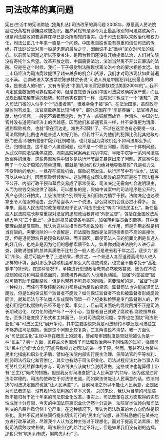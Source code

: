 # 司法改革的真问题

宪在:生活中的宪法踪迹 (独角扎丛)
司法改革的真问题
2008年，原最高人民法院副院长黄松有涉嫌腐败被免职。虽然黄松有是迄今为止最高级别的司法腐败案件，但是司法腐败的普遍存在早已是众所周知的事实。由于司法长期以来政治化和权力化，司法公正几十年来一直是一个问题。中国老百姓也没有尊重和信任司法的传统，在法庭公堂对簿一般是无奈的最后之举，因而说不上“重树”民众对司法的信心。以前司法问题之所以不受关注，是因为我们还没有开始提倡法治，人们对法院没有寄托什么希望。改革开放之后，中国需要法治，法治当然离不开公正廉洁的法院。只是在这个时候，我们一下子感觉到法院现状离法治社会的要求相差太远。加上市场经济为司法腐败提供了越来越多的机会和资源，我们才对司法现状如此普遍地不满。
西南政法大学法学院陈忠林院长说“司法人员是中国犯罪比例最高的群体，是普通人的5倍”，又有专家说“中国几年法官犯罪数超过美国200年的”。我不肯定这些数据的可靠程度如何，但是直觉告诉我们中国司法腐败确实很严重，而且呈现出越来越普遍的趋势。和其他实权部门一样，法院似乎也成了一个“酱缸”，跨入司法门槛的人似乎个个“近墨者黑”，很难幸免于被“染”。在法治国家，虽然政府腐败时有发生，法官腐败确属比较“稀罕”，部分原因在于“高薪养廉”，法官待遇优厚、地位崇高，一般犯不着铤而走险，为了占一点猫腻而放弃一世清名。中国的法官并没有道德和经济上的优越感，因而他们和普通官员一样，并不显得更为清廉.遇到腐败机会，也就“常在河边走，难免不湿鞋”了。不过在这里也有必要提一句，司法腐败的比例也许是普通人的好几倍，但我并不认为他们的犯罪比例比其他政府部门更高.即便有些部门犯罪比例略低，也只是因为腐败机会不如司法那么多而已。归根结底，这不是个人道德问题，也不是一个职业问题，而是一个体制问题。
从武汉中院法官集体腐败、湖南高院窝案再到深圳中院、阜阳中院等一系列司法腐败案件的爆发，这些典型案件中很多是执行环节最先暴露出来了问题。这些案件说明了一个众所周知的简单道理，那就是“绝对的权力绝对地导致腐败”.凡是权力又不受制约的地方，一旦存在腐败机会，腐败必然发生。执行环节中有“油水”，法官可以从中牟利，因而腐败频频发生。这说明造成司法腐败的原因正是在于司法程序不公开、内部行政干预和幕后交易成了家常便饭、司法决定无需向社会说明理由，从而为权钱交易提供了温床。可以想象的是，假如中诚案中的司法程序是公开的，资产必须公开拍卖，上级法院或个别领导无法利用权力插手干预，法院决定也必须拿出令人信服的理由，至少给当事人一个说法，那么腐败机会就必然小得多。
近年来，最高人民法院的改革理念似乎正从“司法职业化”转向“司法民主化”。新任最高人民法院院长非常重视对法官的思想政治教育和“外部监督”，包括在全国政法系统大学习“三个至上”、派出巡视员监督各地高院，加强审判委员会职能等。其中重要理由就是反腐败。我认为这些举措当然不能说没有一点作用，但是作用必然是相当有限的。需要消除的一个误解是，司法腐败固然是法官道德素质不高的直接体现，但是道德滑坡只是现象和结果，而非原因。即便司法人员的犯罪比例是普通人的好几倍，也绝非是因为他们的思想素质不如人。如果你对刚进法院的人进行调查，我敢说他们的总体素质绝不比社会一般人差.但是进去若干年之后，逐步为“酱缸”所染，最后可能产生了上述结果。换言之，一个普通人甚至道德高尚的人进入那样的环境，面对那么多腐败机会和那么大的腐败诱惑，也完全不能幸免于“高犯罪率”的行列。在这种情况下，单纯进行思想政治教育必然收效甚微，因为在不受控制的权力和利益诱惑面前，道德境界再高的人也难免动摇。
加强“外部监督”固然可能有助于控制腐败，但是也带有不可忽视的风险。需要理解的是，“监督”也是一种权力，而任何不受控制的权力都将成为腐败的资源。监督司法也许能减轻司法腐败，但是如何保证那个监督者不腐败？如何保证监督者不会和被监督者形成腐败同盟，就和司法与不法商人形成腐败同盟一样？纪委和检察是专门监督别人的，但是利用纪检权腐败的已经不是个案。事实上，目前司法面临的腐败困境不正是司法长期政治化、权力化的遗产吗？一不小心，监督者自己就成了腐败者.腐败照样存在，至多只是变换了形式和主体而已。
针对司法腐败问题，学界也在围绕“司法职业化”与“司法民主化”展开争论，其中主要围绕究竟是司法制约不够还是司法独立不够造成司法腐败。但是这个问题比较复杂，三言两语说不清楚。我一方面认为“司法民主化”主张中存在概念上的混淆，譬如陪审团制度是否就能被认为是一种“民主”？另一方面，民粹主义也混淆了司法和政治两种不同性质的过程，强调司法“民主化”或“大众化”可能导致权力对司法的进一步干预。然而，我并不认为某些民主化措施和职业化矛盾，譬如在法院内部实行民主治理、保障法官的平等权利、削弱司法行政化和官僚化，其实也有助于司法职业化。司法过程应该允许当事人和相关社会利益群体的参与，司法判决应该向社会说明理由，这些或许也能算得上带有“民主化”倾向的措施。但是我反对司法直接“让人民满意”的口号，因为这是违背法治常理的。司法的使命在于对法律忠诚，而如果法律能让人民满意的话，依法判决的司法决定自然也就“让人民满意”了。目前司法之所以不能让人民满意，正是因为司法者违法，没有履行依法判案的基本义务。
总的来说，我认为目前的司法腐败不能归咎于近十年来的司法职业化改革。事实上，司法改革在这方面取得的实质性成就十分有限，今天的中国法院离职业化仍然十分遥远，法院官本位倾向和司法判决的八股作风仍然十分严重。在这种情况下，我认为司法改革的大方向仍然是职业化。我并不反对某些同行提出切实可行的“民主化”设想，甚至鼓励他们在某些地方进行改革试验，尽管我个人认为这种主张过于理想化，而对于提高司法素质、控制司法腐败收效甚微。司法职业化的路注定不好走，但是如果我们没有别的选择，那也只有“明知山有虎，偏向虎山行”了。